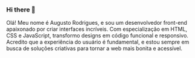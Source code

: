 ### Hi there 👋

Olá! Meu nome é Augusto Rodrigues, e sou um desenvolvedor front-end apaixonado por criar interfaces incríveis. Com especialização em HTML, CSS e JavaScript, transformo designs em código funcional e responsivo. Acredito que a experiência do usuário é fundamental, e estou sempre em busca de soluções criativas para tornar a web mais bonita e acessível.
